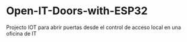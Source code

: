 # Open-IT-Doors-with-ESP32
Projecto IOT para abrir puertas desde el control de acceso local en una oficina de IT
